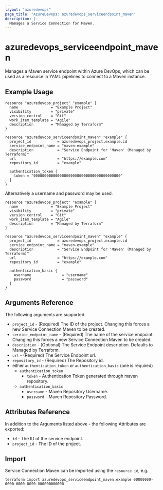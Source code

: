 ```yaml
---
layout: "azuredevops"
page_title: "AzureDevops: azuredevops_serviceendpoint_maven"
description: |-
  Manages a Service Connection for Maven.
---
```


# azuredevops_serviceendpoint_maven

Manages a Maven service endpoint within Azure DevOps, which can be used as a resource in YAML pipelines to connect to a Maven instance.

## Example Usage

```hcl
resource "azuredevops_project" "example" {
  name               = "Example Project"
  visibility         = "private"
  version_control    = "Git"
  work_item_template = "Agile"
  description        = "Managed by Terraform"
}

resource "azuredevops_serviceendpoint_maven" "example" {
  project_id            = azuredevops_project.example.id
  service_endpoint_name = "maven-example"
  description           = "Service Endpoint for 'Maven' (Managed by Terraform)"
  url                   = "https://example.com"
  repository_id         = "example"

  authentication_token {
    token = "0000000000000000000000000000000000000000"
  }
}
```

Alternatively a username and password may be used.

```hcl
resource "azuredevops_project" "example" {
  name               = "Example Project"
  visibility         = "private"
  version_control    = "Git"
  work_item_template = "Agile"
  description        = "Managed by Terraform"
}

resource "azuredevops_serviceendpoint_maven" "example" {
  project_id            = azuredevops_project.example.id
  service_endpoint_name = "maven-example"
  description           = "Service Endpoint for 'Maven' (Managed by Terraform)"
  url                   = "https://example.com"
  repository_id         = "example"

  authentication_basic {
    username              = "username"
    password              = "password"
  }
}
```

## Arguments Reference

The following arguments are supported:

* `project_id` - (Required) The ID of the project. Changing this forces a new Service Connection Maven to be created.
* `service_endpoint_name` - (Required) The name of the service endpoint. Changing this forces a new Service Connection Maven to be created.
* `description` - (Optional) The Service Endpoint description. Defaults to Managed by Terraform.
* `url` - (Required) The Service Endpoint url.
* `repository_id` - (Required) The Repository id.
* either `authentication_token` or `authentication_basic` (one is required)
  * `authentication_token`
    * `token` - Authentication Token generated through maven repository.
  * `authentication_basic`
    * `username` - Maven Repository Username.
    * `password` - Maven Repository Password.

## Attributes Reference

In addition to the Arguments listed above - the following Attributes are exported:

* `id` - The ID of the service endpoint.
* `project_id` - The ID of the project.

## Import

Service Connection Maven can be imported using the `resource id`, e.g.

```shell
terraform import azuredevops_serviceendpoint_maven.example 00000000-0000-0000-0000-000000000000
```
